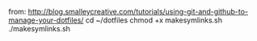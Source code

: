 from: http://blog.smalleycreative.com/tutorials/using-git-and-github-to-manage-your-dotfiles/
cd ~/dotfiles
chmod +x makesymlinks.sh
./makesymlinks.sh
